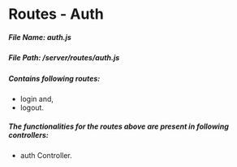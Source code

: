 # Routes - Auth

##### File Name:  auth.js
##### File Path:   /server/routes/auth.js

##### Contains following routes:  
  * login and,
  * logout.

##### The functionalities for the routes above are present in following controllers:
  * auth Controller.
